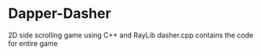 # Dapper-Dasher
 2D side scrolling game using C++ and RayLib
 dasher.cpp contains the code for entire game
